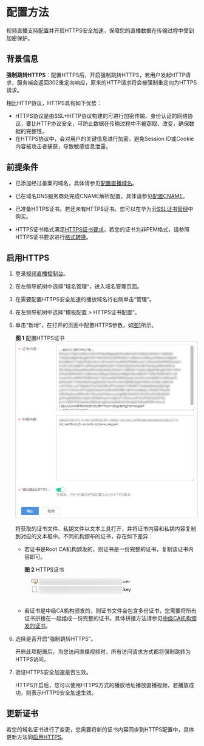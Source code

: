 # 配置方法<a name="live_01_0040"></a>

视频直播支持配置并开启HTTPS安全加速，保障您的直播数据在传输过程中受到加密保护。

## 背景信息<a name="section17639133317573"></a>

**强制跳转HTTPS**：配置HTTPS后，开启强制跳转HTTPS，若用户发起HTTP请求，服务端会返回302重定向响应，原来的HTTP请求将会被强制重定向为HTTPS请求。

相比HTTP协议，HTTPS具有如下优势：

-   HTTPS协议是由SSL+HTTP协议构建的可进行加密传输、身份认证的网络协议，要比HTTP协议安全，可防止数据在传输过程中不被窃取、改变，确保数据的完整性。
-   在HTTPS协议中，会对用户的关键信息进行加密，避免Session ID或Cookie内容被攻击者捕获，导致敏感信息泄露。

## 前提条件<a name="section534713171495"></a>

-   已添加经过备案的域名，具体请参见[配置直播域名](添加域名.md)。
-   已在域名DNS服务商处完成CNAME解析配置，具体请参见[配置CNAME](配置CNAME.md)。

-   已准备HTTPS证书。若还未有HTTPS证书。您可以在华为云[SSL证书管理](https://www.huaweicloud.com/product/scm.html)中购买。
-   HTTPS证书格式满足[HTTPS证书要求](HTTPS证书要求.md)，若您的证书为非PEM格式，请参照HTTPS证书要求进行[格式转换](HTTPS证书要求.md#zh-cn_topic_0175227673_zh-cn_topic_0064907759_section6645502812116)。

## 启用HTTPS<a name="section6823114212434"></a>

1.  登录[视频直播控制台](https://console.huaweicloud.com/live)。
2.  在左侧导航树中选择“域名管理“，进入域名管理页面。
3.  在需要配置HTTPS安全加速的播放域名行右侧单击“管理”。
4.  在左侧导航树中选择“模板配置 \> HTTPS证书配置“。
5.  单击“新增”，在打开的页面中配置HTTPS参数，如[图1](#fig139510615338)所示。

    **图 1**  配置HTTPS证书<a name="fig139510615338"></a>  
    ![](figures/配置HTTPS证书.png "配置HTTPS证书")

    将获取的证书文件、私钥文件以文本工具打开，并将证书内容和私钥内容复制到对应的文本框中。不同机构颁布的证书，存在如下差异：

    -   若证书是Root CA机构颁发的，则证书是一份完整的证书，复制该证书内容即可。

        **图 2**  HTTPS证书<a name="fig1772992014433"></a>  
        ![](figures/HTTPS证书.png "HTTPS证书")

    -   若证书是中级CA机构颁发的，则证书文件会包含多份证书，您需要将所有证书拼接在一起组成一份完整的证书。具体拼接方法请参见[中级CA机构颁发的证书](HTTPS证书要求.md#zh-cn_topic_0175227673_zh-cn_topic_0064907759_section23934614192754)。

6.  选择是否开启“强制跳转HTTPS”。

    开启此项配置后，当您访问直播视频时，所有访问请求方式都将强制跳转为HTTPS访问。

7.  验证HTTPS安全加速是否生效。

    HTTPS开启后，您可以使用HTTPS方式的播放地址播放直播视频，若播放成功，则表示HTTPS安全加速生效。


## 更新证书<a name="section611031916585"></a>

若您的域名证书进行了变更，您需要将新的证书内容同步到HTTPS配置中，具体更新方法同[启用HTTPS](#section6823114212434)。

